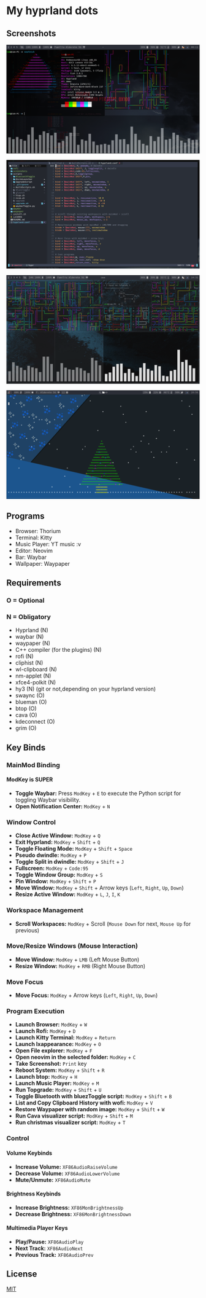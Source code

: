 # My hyprland dots

## Screenshots

![Screenshot](./screenshots/Screenshot1.png)

![Screenshot](./screenshots/Screenshot2.png)

![Screenshot](./screenshots/Screenshot3.png)

![Happy christmas!](./screenshots/Screenshot4.png)

## Programs

- Browser: Thorium
- Terminal: Kitty
- Music Player: YT music :v
- Editor: Neovim
- Bar: Waybar
- Wallpaper: Waypaper

## Requirements

### O = Optional

### N = Obligatory

- Hyprland (N)
- waybar (N)
- waypaper (N)
- C++ compiler (for the plugins) (N)
- rofi (N)
- cliphist (N)
- wl-clipboard (N)
- nm-applet (N)
- xfce4-polkit (N)
- hy3 (N) (git or not,depending on your hyprland version)
- swaync (O)
- blueman (O)
- btop (O)
- cava (O)
- kdeconnect (O)
- grim (O)

## Key Binds

### MainMod Binding

#### **ModKey is SUPER**

- **Toggle Waybar:** Press `ModKey` + `E` to execute the Python script for toggling Waybar visibility.
- **Open Notification Center:** `ModKey` + `N`

### Window Control

- **Close Active Window:** `ModKey` + `Q`
- **Exit Hyprland:** `ModKey` + `Shift` + `Q`
- **Toggle Floating Mode:** `ModKey` + `Shift` + `Space`
- **Pseudo dwindle:** `ModKey` + `P`
- **Toggle Split in dwindle:** `ModKey` + `Shift` + `J`
- **Fullscreen:** `ModKey` + `Code:95`
- **Toggle Window Group:** `ModKey` + `S`
- **Pin Window:** `ModKey` + `Shift` + `P`
- **Move Window:** `ModKey` + `Shift` + Arrow keys (`Left`, `Right`, `Up`, `Down`)
- **Resize Active Window:** `ModKey` + `L`, `J`, `I`, `K`

### Workspace Management

- **Scroll Workspaces:** `ModKey` + Scroll (`Mouse Down` for next, `Mouse Up` for previous)

### Move/Resize Windows (Mouse Interaction)

- **Move Window:** `ModKey` + `LMB` (Left Mouse Button)
- **Resize Window:** `ModKey` + `RMB` (Right Mouse Button)

### Move Focus

- **Move Focus:** `ModKey` + Arrow keys (`Left`, `Right`, `Up`, `Down`)

### Program Execution

- **Launch Browser:** `ModKey` + `W`
- **Launch Rofi:** `ModKey` + `D`
- **Launch Kitty Terminal:** `ModKey` + `Return`
- **Launch lxappearance:** `ModKey` + `O`
- **Open File explorer:** `ModKey` + `F`
- **Open neovim in the selected folder:** `ModKey` + `C`
- **Take Screenshot:** `Print` key
- **Reboot System:** `ModKey` + `Shift` + `R`
- **Launch btop:** `ModKey` + `H`
- **Launch Music Player:** `ModKey` + `M`
- **Run Topgrade:** `ModKey` + `Shift` + `U`
- **Toggle Bluetooth with bluezToggle script:** `ModKey` + `Shift` + `B`
- **List and Copy Clipboard History with wofi:** `ModKey` + `V`
- **Restore Waypaper with random image:** `ModKey` + `Shift` + `W`
- **Run Cava visualizer script:** `ModKey` + `Shift` + `M`
- **Run christmas visualizer script:** `ModKey` + `T`

### Control

#### Volume Keybinds

- **Increase Volume:** `XF86AudioRaiseVolume`
- **Decrease Volume:** `XF86AudioLowerVolume`
- **Mute/Unmute:** `XF86AudioMute`

#### Brightness Keybinds

- **Increase Brightness:** `XF86MonBrightnessUp`
- **Decrease Brightness:** `XF86MonBrightnessDown`

#### Multimedia Player Keys

- **Play/Pause:** `XF86AudioPlay`
- **Next Track:** `XF86AudioNext`
- **Previous Track:** `XF86AudioPrev`

## License

[MIT](https://choosealicense.com/licenses/mit/)
